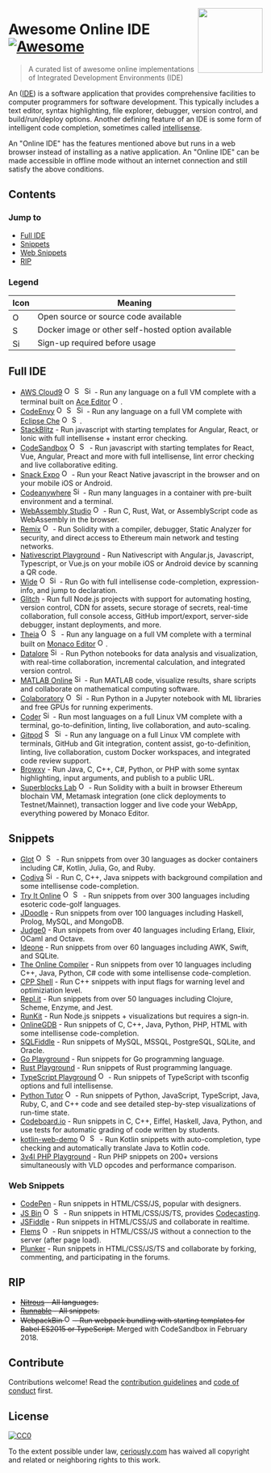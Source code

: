 <a href="https://ide.ceriously.com"><img width="128" height="128" src="https://cdn.jsdelivr.net/npm/simple-icons@1.2.7/icons/codeschool.svg" align="right"></a>

# Awesome Online IDE [![Awesome](https://awesome.re/badge.svg)](https://awesome.re)

> A curated list of awesome online implementations of Integrated Development Environments (IDE)

An ([IDE](https://en.wikipedia.org/wiki/Integrated_development_environment)) is a software application that provides comprehensive facilities to computer programmers for software development. This typically includes a text editor, syntax highlighting, file explorer, debugger, version control, and build/run/deploy options. Another defining feature of an IDE is some form of intelligent code completion, sometimes called [intellisense](https://en.wikipedia.org/wiki/Intelligent_code_completion).
 
 An "Online IDE" has the features mentioned above but runs in a web browser instead of installing as a native application. An "Online IDE" can be made accessible in offline mode without an internet connection and still satisfy the above conditions.

## Contents

### Jump to

- [Full IDE](#full-ide)
- [Snippets](#snippets)
- [Web Snippets](#web-snippets)
- [RIP](#rip)

### Legend

| Icon                                                                                                                | Meaning                                            |
| ------------------------------------------------------------------------------------------------------------------- | -------------------------------------------------- |
| <img title="Open Source" width="16" src="https://cdn.jsdelivr.net/npm/simple-icons@1.2.7/icons/github.svg" />       | Open source or source code available               |
| <img title="Self Hosted" width="16" src="https://cdn.jsdelivr.net/npm/simple-icons@1.2.7/icons/docker.svg" />       | Docker image or other self-hosted option available |
| <img title="Sign Up Required" width="16" src="https://cdn.jsdelivr.net/npm/simple-icons@1.2.7/icons/shopify.svg" /> | Sign-up required before usage                      |


## Full IDE

- [AWS Cloud9](https://aws.amazon.com/cloud9) [<img title="Open Source" width="16" src="https://cdn.jsdelivr.net/npm/simple-icons@1.2.7/icons/github.svg" />](https://github.com/c9/core) [<img title="Self Hosted" width="16" src="https://cdn.jsdelivr.net/npm/simple-icons@1.2.7/icons/docker.svg" />](https://hub.docker.com/r/cloud9/workspace/) <img title="Sign Up Required" width="16" src="https://cdn.jsdelivr.net/npm/simple-icons@1.2.7/icons/shopify.svg" /> - Run any language on a full VM complete with a terminal built on [Ace Editor](https://ace.c9.io)  [<img title="Open Source" width="16" src="https://cdn.jsdelivr.net/npm/simple-icons@1.2.7/icons/github.svg" />](https://github.com/ajaxorg/ace).
- [CodeEnvy](https://codenvy.io) [<img title="Open Source" width="16" src="https://cdn.jsdelivr.net/npm/simple-icons@1.2.7/icons/github.svg" />](https://github.com/codenvy/codenvy) [<img title="Self Hosted" width="16" src="https://cdn.jsdelivr.net/npm/simple-icons@1.2.7/icons/docker.svg" />](https://hub.docker.com/r/codenvy/codenvy) <img title="Sign Up Required" width="16" src="https://cdn.jsdelivr.net/npm/simple-icons@1.2.7/icons/shopify.svg" /> - Run any language on a full VM complete with [Eclipse Che](https://www.eclipse.org/che/) [<img title="Open Source" width="16" src="https://cdn.jsdelivr.net/npm/simple-icons@1.2.7/icons/github.svg" />](https://github.com/eclipse/che) [<img title="Self Hosted" width="16" src="https://cdn.jsdelivr.net/npm/simple-icons@1.2.7/icons/docker.svg" />](https://hub.docker.com/r/eclipse/che/).
- [StackBlitz](https://stackblitz.com) - Run javascript with starting templates for Angular, React, or Ionic with full intellisense + instant error checking.
- [CodeSandbox](https://codesandbox.io) [<img title="Open Source" width="16" src="https://cdn.jsdelivr.net/npm/simple-icons@1.2.7/icons/github.svg" />](https://github.com/CompuIves/codesandbox-client) [<img title="Self Hosted" width="16" src="https://cdn.jsdelivr.net/npm/simple-icons@1.2.7/icons/docker.svg" />](https://hub.docker.com/r/codesandbox/client/) - Run javascript with starting templates for React, Vue, Angular, Preact and more with full intellisense, lint error checking and live collaborative editing.
- [Snack Expo](https://snack.expo.io) [<img title="Open Source" width="16" src="https://cdn.jsdelivr.net/npm/simple-icons@1.2.7/icons/github.svg" />](https://github.com/expo/snack-sdk) - Run your React Native javascript in the browser and on your mobile iOS or Android.
- [Codeanywhere](https://codeanywhere.com) <img title="Sign Up Required" width="16" src="https://cdn.jsdelivr.net/npm/simple-icons@1.2.7/icons/shopify.svg" /> - Run many languages in a container with pre-built environment and a terminal.
- [WebAssembly Studio](https://webassembly.studio) [<img title="Open Source" width="16" src="https://cdn.jsdelivr.net/npm/simple-icons@1.2.7/icons/github.svg" />](https://github.com/wasdk/WebAssemblyStudio) - Run C, Rust, Wat, or AssemblyScript code as WebAssembly in the browser.
- [Remix](http://remix.ethereum.org) [<img title="Open Source" width="16" src="https://cdn.jsdelivr.net/npm/simple-icons@1.2.7/icons/github.svg" />](https://github.com/ethereum/remix) - Run Solidity with a compiler, debugger, Static Analyzer for security, and direct access to Ethereum main network and testing networks.
- [Nativescript Playground](https://play.nativescript.org) - Run Nativescript with Angular.js, Javascript, Typescript, or Vue.js on your mobile iOS or Android device by scanning a QR code.
- [Wide](https://wide.b3log.org) [<img title="Open Source" width="16" src="https://cdn.jsdelivr.net/npm/simple-icons@1.2.7/icons/github.svg" />](https://github.com/b3log/wide) <img title="Sign Up Required" width="16" src="https://cdn.jsdelivr.net/npm/simple-icons@1.2.7/icons/shopify.svg" /> - Run Go with full intellisense code-completion, expression-info, and jump to declaration.
- [Glitch](https://glitch.com) - Run full Node.js projects with support for automating hosting, version control, CDN for assets, secure storage of secrets, real-time collaboration, full console access, GitHub import/export, server-side debugger, instant deployments, and more.
- [Theia](https://theia-ide.org) [<img title="Open Source" width="16" src="https://cdn.jsdelivr.net/npm/simple-icons@1.2.7/icons/github.svg" />](https://github.com/theia-ide/theia) [<img title="Self Hosted" width="16" src="https://cdn.jsdelivr.net/npm/simple-icons@1.2.7/icons/docker.svg" />](https://hub.docker.com/u/theiaide/) - Run any language on a full VM complete with a terminal built on [Monaco Editor](https://microsoft.github.io/monaco-editor/) [<img title="Open Source" width="16" src="https://cdn.jsdelivr.net/npm/simple-icons@1.2.7/icons/github.svg" />](https://github.com/Microsoft/monaco-editor).
- [Datalore](https://datalore.io) <img title="Sign Up Required" width="16" src="https://cdn.jsdelivr.net/npm/simple-icons@1.2.7/icons/shopify.svg" /> - Run Python notebooks for data analysis and visualization, with real-time collaboration, incremental calculation, and integrated version control.
- [MATLAB Online](https://www.mathworks.com/products/matlab-online.html) <img title="Sign Up Required" width="16" src="https://cdn.jsdelivr.net/npm/simple-icons@1.2.7/icons/shopify.svg" /> - Run MATLAB code, visualize results, share scripts and collaborate on mathematical computing software.
- [Colaboratory](https://research.google.com/colaboratory/) [<img title="Open Source" width="16" src="https://cdn.jsdelivr.net/npm/simple-icons@1.2.7/icons/github.svg" />](https://github.com/googlecolab/colabtools) <img title="Sign Up Required" width="16" src="https://cdn.jsdelivr.net/npm/simple-icons@1.2.7/icons/shopify.svg" /> - Run Python in a Jupyter notebook with ML libraries and free GPUs for running experiments.
- [Coder](https://coder.com) <img title="Sign Up Required" width="16" src="https://cdn.jsdelivr.net/npm/simple-icons@1.2.7/icons/shopify.svg" /> - Run most languages on a full Linux VM complete with a terminal, go-to-definition, linting, live collaboration, and auto-scaling.
- [Gitpod](https://gitpod.io) [<img title="Self Hosted" width="16" src="https://cdn.jsdelivr.net/npm/simple-icons@1.2.7/icons/docker.svg" />](https://www.gitpod.io/gitpod-business.html) <img title="Sign Up Required" width="16" src="https://cdn.jsdelivr.net/npm/simple-icons@1.2.7/icons/shopify.svg" /> - Run any language on a full Linux VM complete with terminals, GitHub and Git integration, content assist, go-to-definition, linting, live collaboration, custom Docker workspaces, and integrated code review support.
- [Browxy](https://www.beta.browxy.com) - Run Java, C, C++, C#, Python, or PHP with some syntax highlighting, input arguments, and publish to a public URL.
- [Superblocks Lab](https://superblocks.com/lab) [<img title="Open Source" width="16" src="https://cdn.jsdelivr.net/npm/simple-icons@1.2.7/icons/github.svg" />](https://github.com/SuperblocksHQ/studio) - Run Solidity with a built in browser Ethereum blochain VM, Metamask integration (one click deployments to Testnet/Mainnet), transaction logger and live code your WebApp, everything powered by Monaco Editor.

## Snippets

- [Glot](https://glot.io) [<img title="Open Source" width="16" src="https://cdn.jsdelivr.net/npm/simple-icons@1.2.7/icons/github.svg" />](https://github.com/prasmussen/glot-www) [<img title="Self Hosted" width="16" src="https://cdn.jsdelivr.net/npm/simple-icons@1.2.7/icons/docker.svg" />](https://hub.docker.com/r/javierprovecho/glot-www/) - Run snippets from over 30 languages as docker containers including C#, Kotlin, Julia, Go, and Ruby.
- [Codiva](https://www.codiva.io) <img title="Sign Up Required" width="16" src="https://cdn.jsdelivr.net/npm/simple-icons@1.2.7/icons/shopify.svg" /> - Run C, C++, Java snippets with background compilation and some intellisense code-completion.
- [Try It Online](https://tio.run) [<img title="Open Source" width="16" src="https://cdn.jsdelivr.net/npm/simple-icons@1.2.7/icons/github.svg" />](https://github.com/TryItOnline/tryitonline) [<img title="Self Hosted" width="16" src="https://cdn.jsdelivr.net/npm/simple-icons@1.2.7/icons/docker.svg" />](https://hub.docker.com/r/tryitonline/tryitoffline/) - Run snippets from over 300 languages including esoteric code-golf languages.
- [JDoodle](https://www.jdoodle.com) - Run snippets from over 100 languages including Haskell, Prolog, MySQL, and MongoDB.
- [Judge0](https://ide.judge0.com) - Run snippets from over 40 languages including Erlang, Elixir, OCaml and Octave.
- [Ideone](https://ideone.com) - Run snippets from over 60 languages including AWK, Swift, and SQLite.
- [The Online Compiler](https://theonlinecompiler.com) - Run snippets from over 10 languages including C++, Java, Python, C# code with some intellisense code-completion.
- [CPP Shell](//www.cpp.sh) - Run C++ snippets with input flags for warning level and optimiziation level.
- [Repl.it](https://repl.it) - Run snippets from over 50 languages including Clojure, Scheme, Enzyme, and Jest.
- [RunKit](https://runkit.com) - Run Node.js snippets + visualizations but requires a sign-in.
- [OnlineGDB](https://onlinegdb.com) - Run snippets of C, C++, Java, Python, PHP, HTML with some intellisense code-completion.
- [SQLFiddle](http://sqlfiddle.com) - Run snippets of MySQL, MSSQL, PostgreSQL, SQLite, and Oracle.
- [Go Playground](https://play.golang.org) - Run snippets for Go programming language.
- [Rust Playground](https://play.rust-lang.org) - Run snippets of Rust programming language.
- [TypeScript Playground](https://agentcooper.github.io/typescript-play/) [<img title="Open Source" width="16" src="https://cdn.jsdelivr.net/npm/simple-icons@1.2.7/icons/github.svg" />](https://github.com/agentcooper/typescript-play) - Run snippets of TypeScript with tsconfig options and full intellisense.
- [Python Tutor](http://pythontutor.com) [<img title="Open Source" width="16" src="https://cdn.jsdelivr.net/npm/simple-icons@1.2.7/icons/github.svg" />](https://github.com/pgbovine/OnlinePythonTutor) - Run snippets of Python, JavaScript, TypeScript, Java, Ruby, C, and C++ code and see detailed step-by-step visualizations of run-time state.
- [Codeboard.io](https://codeboard.io) - Run snippets in C, C++, Eiffel, Haskell, Java, Python, and use tests for automatic grading of code written by students.
- [kotlin-web-demo](http://try.kotl.in) [<img title="Open Source" width="16" src="https://cdn.jsdelivr.net/npm/simple-icons@1.2.7/icons/github.svg" />](https://github.com/JetBrains/kotlin-web-demo) [<img title="Self Hosted" width="16" src="https://cdn.jsdelivr.net/npm/simple-icons@1.2.7/icons/docker.svg" />](https://github.com/JetBrains/kotlin-web-demo/tree/master/docker) - Run Kotlin snippets with auto-completion, type checking and automatically translate Java to Kotlin code.
- [3v4l PHP Playground](https://3v4l.org) - Run PHP snippets on 200+ versions simultaneously with VLD opcodes and performance comparison.

### Web Snippets

- [CodePen](https://codepen.io) - Run snippets in HTML/CSS/JS, popular with designers.
- [JS Bin](https://jsbin.com) [<img title="Open Source" width="16" src="https://cdn.jsdelivr.net/npm/simple-icons@1.2.7/icons/github.svg" />](https://github.com/jsbin/jsbin) [<img title="Self Hosted" width="16" src="https://cdn.jsdelivr.net/npm/simple-icons@1.2.7/icons/docker.svg" />](https://hub.docker.com/r/euprogramador/jsbin/) - Run snippets in HTML/CSS/JS/TS, provides [Codecasting](https://remysharp.com/2013/11/14/what-is-codecasting/).
- [JSFiddle](https://jsfiddle.net) - Run snippets in HTML/CSS/JS and collaborate in realtime.
- [Flems](https://flems.io) [<img title="Open Source" width="16" src="https://cdn.jsdelivr.net/npm/simple-icons@1.2.7/icons/github.svg" />](https://github.com/porsager/flems) - Run snippets in HTML/CSS/JS without a connection to the server (after page load).
- [Plunker](https://plnkr.co) - Run snippets in HTML/CSS/JS/TS and collaborate by forking, commenting, and participating in the forums.

## RIP

- ~~[Nitrous](https://www.nitrous.io) - All languages.~~
- ~~[Runnable](http://code.runnable.com) - All snippets.~~
- ~~WebpackBin [<img title="Open Source" width="16" src="https://cdn.jsdelivr.net/npm/simple-icons@1.2.7/icons/github.svg" />](https://github.com/cerebral/webpackbin) - Run webpack bundling with starting templates for Babel ES2015 or TypeScript.~~ Merged with CodeSandbox in February 2018.

## Contribute

Contributions welcome! Read the [contribution guidelines](contributing.md) and [code of conduct](code-of-conduct.md) first.

## License

[![CC0](https://mirrors.creativecommons.org/presskit/buttons/88x31/svg/cc-zero.svg)](https://creativecommons.org/publicdomain/zero/1.0/)

To the extent possible under law, [ceriously.com](https://www.ceriously.com) has waived all copyright and related or neighboring rights to this work.
